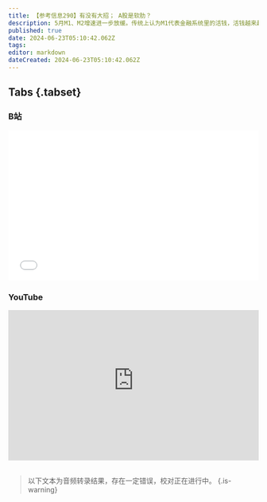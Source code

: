 ```yaml
---
title: 【参考信息290】有没有大招； A股是软肋？
description: 5月M1、M2增速进一步放缓。传统上认为M1代表金融系统里的活钱，活钱越来越少，那未来需求也不会太乐观。所以上周期待央妈降息的提法不绝于耳，但陆家嘴论坛上央行、证监会并未发布超出预期的内容，之后A股连跌三天，又要保卫3000点了。中国经济周刊评论：A股市场当属中国经济中影响广泛，而且又非常脆弱的“软肋”。IMF公布全球外汇储备情况更新，美元持续让位于非传统货币；不过“石油美元协议”是个异时空消息。
published: true
date: 2024-06-23T05:10:42.062Z
tags: 
editor: markdown
dateCreated: 2024-06-23T05:10:42.062Z
---
```


## Tabs {.tabset}
### B站
<div style="position: relative; padding: 30% 45%;">
<iframe style="position: absolute; width: 100%; height: 100%; left: 0; top: 0;" src="//player.bilibili.com/player.html?&bvid=BV1mb421H7Fc&page=1&as_wide=1&high_quality=1&danmaku=1&autoplay=0" scrolling="no" border="0" frameborder="no" framespacing="0" allowfullscreen="true"></iframe>
</div>

### YouTube
<div style="position: relative; padding: 30% 45%;">
<iframe style="position: absolute; top: 0; left: 0; width: 100%; height: 100%;" src="https://www.youtube-nocookie.com/embed/YouTubeVID" title="YouTube video player" frameborder="0" allow="accelerometer; autoplay; clipboard-write; encrypted-media; gyroscope; picture-in-picture" allowfullscreen></iframe>
</div>

## 

> 以下文本为音频转录结果，存在一定错误，校对正在进行中。
{.is-warning}


